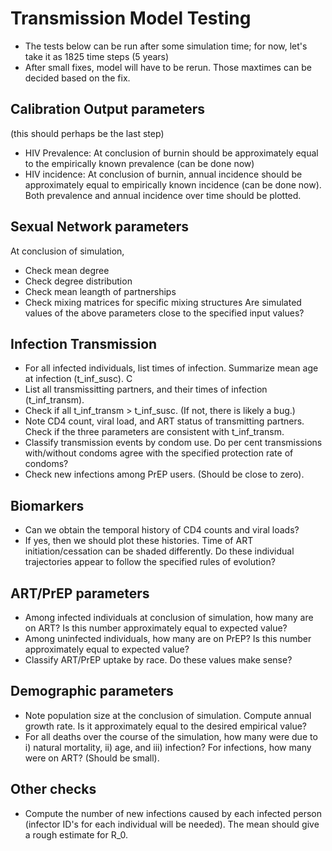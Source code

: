 
# Transmission Model Testing
  * The tests below can be run after some simulation time; for now, let's take it as 1825 time steps (5 years) 
  * After small fixes, model will have to be rerun. Those maxtimes can be decided based on the fix. 
  
## Calibration Output parameters   
   (this should perhaps be the last step)  
  * HIV Prevalence: At conclusion of burnin should be approximately equal to the empirically known prevalence  (can be done now)
  * HIV incidence: At conclusion of burnin, annual incidence should be approximately equal to empirically known incidence (can be done now).  
  Both prevalence and annual incidence over time should be plotted.

## Sexual Network parameters
   At conclusion of simulation,  
   * Check mean degree
   * Check degree distribution
   * Check mean leangth of partnerships
   * Check mixing matrices for specific mixing structures
   Are simulated values of the above parameters close to the specified input values? 

## Infection Transmission
   * For all infected individuals, list times of infection. Summarize mean age at infection (t_inf_susc). C
   * List all transmissitting partners, and their times of infection (t_inf_transm).
   * Check if all t_inf_transm > t_inf_susc. (If not, there is likely a bug.)
   * Note CD4 count, viral load, and ART status of transmitting partners. Check if the three parameters are consistent with t_inf_transm.
   * Classify transmission events by condom use. Do per cent transmissions with/without condoms agree with the specified protection rate of condoms? 
   * Check new infections among PrEP users. (Should be close to zero). 

## Biomarkers
   * Can we obtain the temporal history of CD4 counts and viral loads?
   * If yes, then we should plot these histories. Time of ART initiation/cessation can be shaded differently. Do these individual trajectories appear to follow the specified rules of evolution? 
 
## ART/PrEP parameters
   * Among infected individuals at conclusion of simulation, how many are on ART? Is this number approximately equal to expected value?
   * Among uninfected individuals, how many are on PrEP? Is this number approximately equal to expected value?
   * Classify ART/PrEP uptake by race. Do these values make sense?
   
## Demographic parameters
   * Note population size at the conclusion of simulation. Compute annual growth rate. Is it approximately equal to the desired empirical value?
   * For all deaths over the course of the simulation, how many were due to i) natural mortality, ii) age,  and iii) infection? For infections, how many were on ART? (Should be small).  

## Other checks
   * Compute the number of new infections caused by each infected person (infector ID's for each individual will be needed). The mean should give a rough estimate for R_0. 
   
